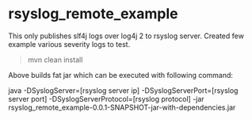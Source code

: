 # rsyslog_remote_example

This only publishes slf4j logs over log4j 2 to rsyslog server.
Created few example various severity logs to test.

> mvn clean install

Above builds fat jar which can be executed with following command:

java -DSyslogServer=[rsyslog server ip] -DSyslogServerPort=[rsyslog server port]  -DSyslogServerProtocol=[rsyslog protocol] -jar rsyslog_remote_example-0.0.1-SNAPSHOT-jar-with-dependencies.jar
